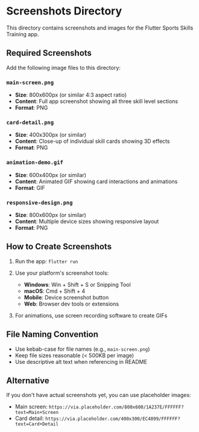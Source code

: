 # Screenshots Directory

This directory contains screenshots and images for the Flutter Sports Skills Training app.

## Required Screenshots

Add the following image files to this directory:

### `main-screen.png`
- **Size**: 800x600px (or similar 4:3 aspect ratio)
- **Content**: Full app screenshot showing all three skill level sections
- **Format**: PNG

### `card-detail.png`
- **Size**: 400x300px (or similar)
- **Content**: Close-up of individual skill cards showing 3D effects
- **Format**: PNG

### `animation-demo.gif`
- **Size**: 600x400px (or similar)
- **Content**: Animated GIF showing card interactions and animations
- **Format**: GIF

### `responsive-design.png`
- **Size**: 800x600px (or similar)
- **Content**: Multiple device sizes showing responsive layout
- **Format**: PNG

## How to Create Screenshots

1. Run the app: `flutter run`
2. Use your platform's screenshot tools:
   - **Windows**: Win + Shift + S or Snipping Tool
   - **macOS**: Cmd + Shift + 4
   - **Mobile**: Device screenshot button
   - **Web**: Browser dev tools or extensions

3. For animations, use screen recording software to create GIFs

## File Naming Convention

- Use kebab-case for file names (e.g., `main-screen.png`)
- Keep file sizes reasonable (< 500KB per image)
- Use descriptive alt text when referencing in README

## Alternative

If you don't have actual screenshots yet, you can use placeholder images:
- Main screen: `https://via.placeholder.com/800x600/1A237E/FFFFFF?text=Main+Screen`
- Card detail: `https://via.placeholder.com/400x300/EC4899/FFFFFF?text=Card+Detail`
